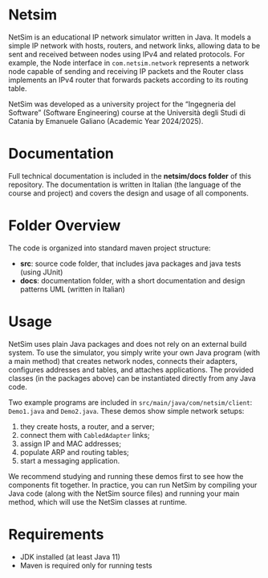 # Netsim
NetSim is an educational IP network simulator written in Java. It models a simple IP network with hosts, routers, and network links, allowing data to be sent and received between nodes using IPv4 and related protocols. For example, the Node interface in <code>com.netsim.network</code> represents a network node capable of sending and receiving IP packets and the Router class implements an IPv4 router that forwards packets according to its routing table. 

NetSim was developed as a university project for the “Ingegneria del Software” (Software Engineering) course at the Università degli Studi di Catania by Emanuele Galiano (Academic Year 2024/2025).

# Documentation

Full technical documentation is included in the **netsim/docs folder** of this repository. The documentation is written in Italian (the language of the course and project) and covers the design and usage of all components.

# Folder Overview

The code is organized into standard maven project structure:
- **src**: source code folder, that includes java packages and java tests (using JUnit)
- **docs**: documentation folder, with a short documentation and design patterns UML (written in Italian)

# Usage
NetSim uses plain Java packages and does not rely on an external build system. To use the simulator, you simply write your own Java program (with a main method) that creates network nodes, connects their adapters, configures addresses and tables, and attaches applications. The provided classes (in the packages above) can be instantiated directly from any Java code.

Two example programs are included in <code>src/main/java/com/netsim/client</code>: <code>Demo1.java</code> and <code>Demo2.java</code>. These demos show simple network setups: 
1. they create hosts, a router, and a server; 
2. connect them with <code>CabledAdapter</code> links; 
3. assign IP and MAC addresses; 
4. populate ARP and routing tables; 
5. start a messaging application. 


We recommend studying and running these demos first to see how the components fit together. In practice, you can run NetSim by compiling your Java code (along with the NetSim source files) and running your main method, which will use the NetSim classes at runtime.

# Requirements
- JDK installed (at least Java 11)
- Maven is required only for running tests